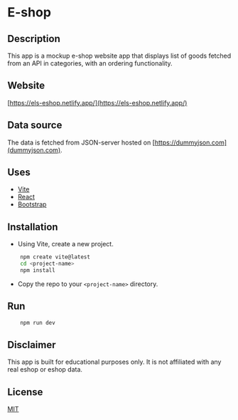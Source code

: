 # E-shop

## Description

This app is a mockup e-shop website app that displays list of goods fetched from an API in categories, with an ordering functionality.

## Website

[https://els-eshop.netlify.app/](https://els-eshop.netlify.app/)

## Data source

The data is fetched from JSON-server hosted on [https://dummyjson.com](dummyjson.com).

## Uses

-   [Vite](https://vitejs.dev)
-   [React](https://reactjs.org)
-   [Bootstrap](https://getbootstrap.com)

## Installation

-   Using Vite, create a new project.

```bash
    npm create vite@latest
    cd <project-name>
    npm install
```

-   Copy the repo to your `<project-name>` directory.

## Run

```bash
    npm run dev
```

## Disclaimer

This app is built for educational purposes only. It is not affiliated with any real eshop or eshop data.

## License

[MIT](https://choosealicense.com/licenses/mit/)
